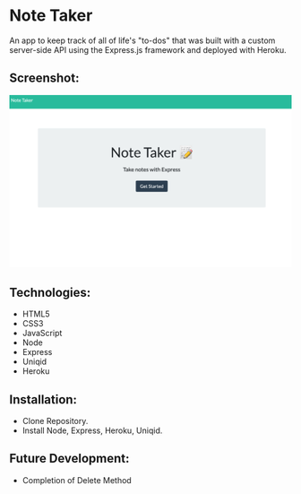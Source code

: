 # Note Taker 
An app to keep track of all of life's "to-dos" that was built with a custom server-side API using the Express.js framework and deployed with Heroku.

## Screenshot:
![image](https://github.com/bdamota/Note-Taker/blob/master/Screen%20Shot%202020-08-01%20at%2011.07.29%20PM.png)

## Technologies:
- HTML5
- CSS3
- JavaScript
- Node
- Express
- Uniqid
- Heroku

## Installation:
- Clone Repository.
- Install Node, Express, Heroku, Uniqid.

## Future Development:
- Completion of Delete Method 
